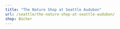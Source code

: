 ```yaml
---
title: "The Nature Shop at Seattle Audubon"
url: /seattle/the-nature-shop-at-seattle-audubon/
shop: Bücher
---
```

